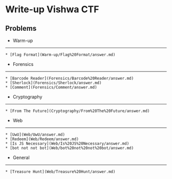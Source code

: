 # Write-up Vishwa CTF

## Problems

 * Warm-up  
 ------------- 
    * [Flag Format](Warm-up/Flag%20Format/answer.md)

 * Forensics  
 ------------- 
    * [Barcode Reader](Forensics/Barcode%20Reader/answer.md)
    * [Sherlock](Forensics/Sherlock/answer.md)
    * [Comment](Forensics/Comment/answer.md)

 * Cryptography  
 ------------- 
    * [From The Future](Cryptography/From%20The%20Future/answer.md)

 * Web  
 ------------- 
    * [UwU](Web/UwU/answer.md)
    * [Redeem](Web/Redeem/answer.md)
    * [Is JS Necessary](Web/Is%20JS%20Necessary/answer.md)
    * [bot not not bot](Web/bot%20not%20not%20bot/answer.md)

 * General  
 ------------- 
    * [Treasure Hunt](Web/Treasure%20Hunt/answer.md)

